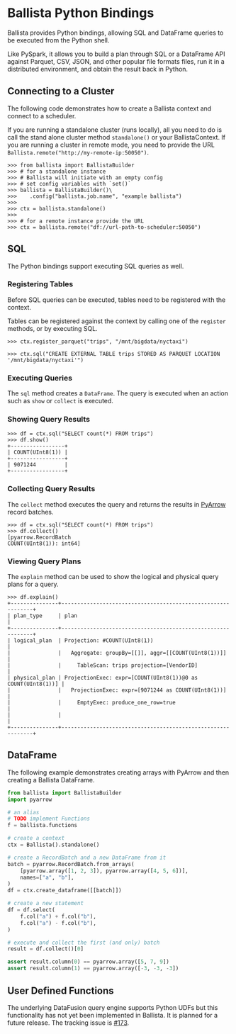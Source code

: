 <!---
  Licensed to the Apache Software Foundation (ASF) under one
  or more contributor license agreements.  See the NOTICE file
  distributed with this work for additional information
  regarding copyright ownership.  The ASF licenses this file
  to you under the Apache License, Version 2.0 (the
  "License"); you may not use this file except in compliance
  with the License.  You may obtain a copy of the License at

    http://www.apache.org/licenses/LICENSE-2.0

  Unless required by applicable law or agreed to in writing,
  software distributed under the License is distributed on an
  "AS IS" BASIS, WITHOUT WARRANTIES OR CONDITIONS OF ANY
  KIND, either express or implied.  See the License for the
  specific language governing permissions and limitations
  under the License.
-->

# Ballista Python Bindings

Ballista provides Python bindings, allowing SQL and DataFrame queries to be executed from the Python shell.

Like PySpark, it allows you to build a plan through SQL or a DataFrame API against Parquet, CSV, JSON, and other
popular file formats files, run it in a distributed environment, and obtain the result back in Python.

## Connecting to a Cluster

The following code demonstrates how to create a Ballista context and connect to a scheduler.

If you are running a standalone cluster (runs locally), all you need to do is call the stand alone cluster method `standalone()` or your BallistaContext. If you are running a cluster in remote mode, you need to provide the URL `Ballista.remote("http://my-remote-ip:50050")`.

```text
>>> from ballista import BallistaBuilder
>>> # for a standalone instance
>>> # Ballista will initiate with an empty config
>>> # set config variables with `set()`
>>> ballista = BallistaBuilder()\
>>>    .config("ballista.job.name", "example ballista")
>>> 
>>> ctx = ballista.standalone()
>>>
>>> # for a remote instance provide the URL
>>> ctx = ballista.remote("df://url-path-to-scheduler:50050")
```

## SQL

The Python bindings support executing SQL queries as well.

### Registering Tables

Before SQL queries can be executed, tables need to be registered with the context.

Tables can be registered against the context by calling one of the `register` methods, or by executing SQL.

```text
>>> ctx.register_parquet("trips", "/mnt/bigdata/nyctaxi")
```

```text
>>> ctx.sql("CREATE EXTERNAL TABLE trips STORED AS PARQUET LOCATION '/mnt/bigdata/nyctaxi'")
```

### Executing Queries

The `sql` method creates a `DataFrame`. The query is executed when an action such as `show` or `collect` is executed.

### Showing Query Results

```text
>>> df = ctx.sql("SELECT count(*) FROM trips")
>>> df.show()
+-----------------+
| COUNT(UInt8(1)) |
+-----------------+
| 9071244         |
+-----------------+
```

### Collecting Query Results

The `collect` method executes the query and returns the results in
[PyArrow](https://arrow.apache.org/docs/python/index.html) record batches.

```text
>>> df = ctx.sql("SELECT count(*) FROM trips")
>>> df.collect()
[pyarrow.RecordBatch
COUNT(UInt8(1)): int64]
```

### Viewing Query Plans

The `explain` method can be used to show the logical and physical query plans for a query.

```text
>>> df.explain()
+---------------+-------------------------------------------------------------+
| plan_type     | plan                                                        |
+---------------+-------------------------------------------------------------+
| logical_plan  | Projection: #COUNT(UInt8(1))                                |
|               |   Aggregate: groupBy=[[]], aggr=[[COUNT(UInt8(1))]]         |
|               |     TableScan: trips projection=[VendorID]                  |
| physical_plan | ProjectionExec: expr=[COUNT(UInt8(1))@0 as COUNT(UInt8(1))] |
|               |   ProjectionExec: expr=[9071244 as COUNT(UInt8(1))]         |
|               |     EmptyExec: produce_one_row=true                         |
|               |                                                             |
+---------------+-------------------------------------------------------------+
```

## DataFrame

The following example demonstrates creating arrays with PyArrow and then creating a Ballista DataFrame.

```python
from ballista import BallistaBuilder
import pyarrow

# an alias
# TODO implement Functions
f = ballista.functions

# create a context
ctx = Ballista().standalone()

# create a RecordBatch and a new DataFrame from it
batch = pyarrow.RecordBatch.from_arrays(
    [pyarrow.array([1, 2, 3]), pyarrow.array([4, 5, 6])],
    names=["a", "b"],
)
df = ctx.create_dataframe([[batch]])

# create a new statement
df = df.select(
    f.col("a") + f.col("b"),
    f.col("a") - f.col("b"),
)

# execute and collect the first (and only) batch
result = df.collect()[0]

assert result.column(0) == pyarrow.array([5, 7, 9])
assert result.column(1) == pyarrow.array([-3, -3, -3])
```

## User Defined Functions

The underlying DataFusion query engine supports Python UDFs but this functionality has not yet been implemented in
Ballista. It is planned for a future release. The tracking issue is [#173](https://github.com/apache/datafusion-ballista/issues/173).
